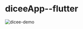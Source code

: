 # diceeApp--flutter


![dicee-demo](https://user-images.githubusercontent.com/76092169/144210831-11320e59-6ad2-4330-8a67-6770438ef1fb.gif)
